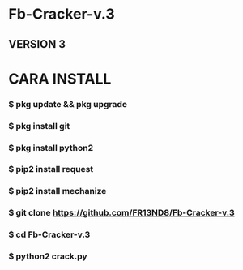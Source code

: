 # Fb-Cracker-v.3
## VERSION 3

# CARA INSTALL
### $ pkg update && pkg upgrade
### $ pkg install git
### $ pkg install python2
### $ pip2 install request
### $ pip2 install mechanize
### $ git clone https://github.com/FR13ND8/Fb-Cracker-v.3
### $ cd Fb-Cracker-v.3
### $ python2 crack.py
